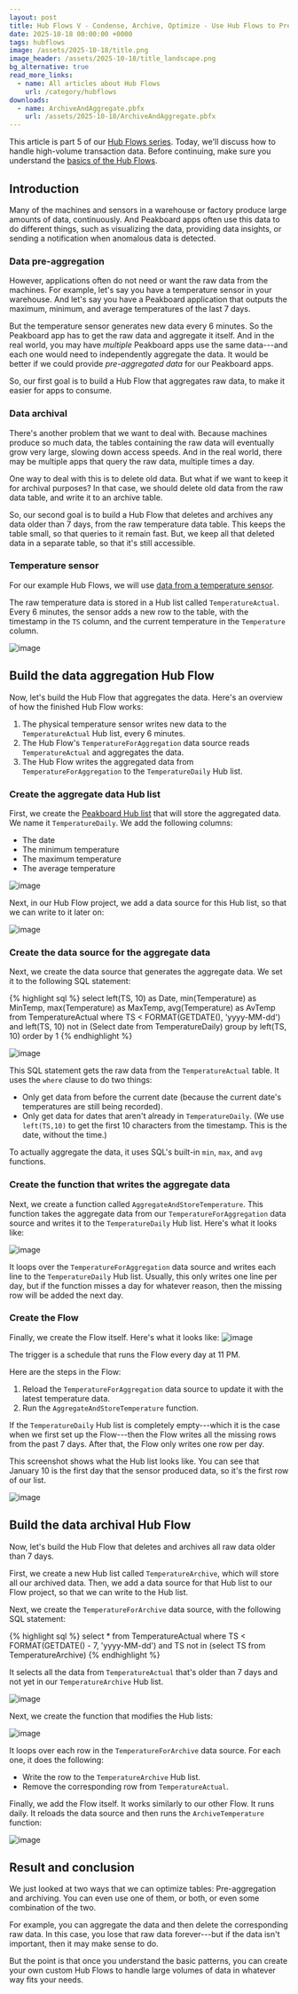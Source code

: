 ```yaml
---
layout: post
title: Hub Flows V - Condense, Archive, Optimize - Use Hub Flows to Pre-Aggregate and Archive High-Volume Transaction Data
date: 2025-10-18 00:00:00 +0000
tags: hubflows
image: /assets/2025-10-18/title.png
image_header: /assets/2025-10-18/title_landscape.png
bg_alternative: true
read_more_links:
  - name: All articles about Hub Flows
    url: /category/hubflows
downloads:
  - name: ArchiveAndAggregate.pbfx
    url: /assets/2025-10-18/ArchiveAndAggregate.pbfx
---
```

This article is part 5 of our [Hub Flows series](/category/hubflows). Today, we'll discuss how to handle high-volume transaction data. Before continuing, make sure you understand the [basics of the Hub Flows](/Hub-FLows-I-Getting-started-and-learn-how-to-historize-MQTT-messages.html).

## Introduction

Many of the machines and sensors in a warehouse or factory produce large amounts of data, continuously. And Peakboard apps often use this data to do different things, such as visualizing the data, providing data insights, or sending a notification when anomalous data is detected.

### Data pre-aggregation

However, applications often do not need or want the raw data from the machines. For example, let's say you have a temperature sensor in your warehouse. And let's say you have a Peakboard application that outputs the maximum, minimum, and average temperatures of the last 7 days.

But the temperature sensor generates new data every 6 minutes. So the Peakboard app has to get the raw data and aggregate it itself. And in the real world, you may have *multiple* Peakboard apps use the same data---and each one would need to independently aggregate the data. It would be better if we could provide *pre-aggregated data* for our Peakboard apps. 

So, our first goal is to build a Hub Flow that aggregates raw data, to make it easier for apps to consume.

### Data archival

There's another problem that we want to deal with. Because machines produce so much data, the tables containing the raw data will eventually grow very large, slowing down access speeds. And in the real world, there may be multiple apps that query the raw data, multiple times a day.

One way to deal with this is to delete old data. But what if we want to keep it for archival purposes? In that case, we should delete old data from the raw data table, and write it to an archive table. 

So, our second goal is to build a Hub Flow that deletes and archives any data older than 7 days, from the raw temperature data table. This keeps the table small, so that queries to it remain fast. But, we keep all that deleted data in a separate table, so that it's still accessible.

### Temperature sensor

For our example Hub Flows, we will use [data from a temperature sensor](/Hub-FLows-I-Getting-started-and-learn-how-to-historize-MQTT-messages.html).

The raw temperature data is stored in a Hub list called `TemperatureActual`. Every 6 minutes, the sensor adds a new row to the table, with the timestamp in the `TS` column, and the current temperature in the `Temperature` column.

![image](/assets/2025-10-18/010.png)

## Build the data aggregation Hub Flow

Now, let's build the Hub Flow that aggregates the data. Here's an overview of how the finished Hub Flow works:
1. The physical temperature sensor writes new data to the `TemperatureActual` Hub list, every 6 minutes.
1. The Hub Flow's `TemperatureForAggregation` data source reads `TemperatureActual` and aggregates the data.
1. The Hub Flow writes the aggregated data from `TemperatureForAggregation` to the `TemperatureDaily` Hub list.

### Create the aggregate data Hub list

First, we create the [Peakboard Hub list](/Peakboard-Hub-Online-Using-lists-to-store-sensor-data.html) that will store the aggregated data. We name it `TemperatureDaily`. We add the following columns:
* The date
* The minimum temperature
* The maximum temperature
* The average temperature

![image](/assets/2025-10-18/020.png)

Next, in our Hub Flow project, we add a data source for this Hub list, so that we can write to it later on:

![image](/assets/2025-10-18/022.png)

### Create the data source for the aggregate data

Next, we create the data source that generates the aggregate data. We set it to the following SQL statement:

{% highlight sql %}
select left(TS, 10) as Date, 
    min(Temperature) as MinTemp,
    max(Temperature) as MaxTemp, avg(Temperature) as AvTemp
from TemperatureActual where TS < FORMAT(GETDATE(), 'yyyy-MM-dd')
    and left(TS, 10) not in (Select date from TemperatureDaily)
group by left(TS, 10)
order by 1
{% endhighlight %}

![image](/assets/2025-10-18/024.png)

This SQL statement gets the raw data from the `TemperatureActual` table. It uses the `where` clause to do two things:
* Only get data from before the current date (because the current date's temperatures are still being recorded).
* Only get data for dates that aren't already in `TemperatureDaily`. (We use `left(TS,10)` to get the first 10 characters from the timestamp. This is the date, without the time.)

To actually aggregate the data, it uses SQL's built-in `min`, `max`, and `avg` functions. 

### Create the function that writes the aggregate data

Next, we create a function called `AggregateAndStoreTemperature`. This function takes the aggregate data from our `TemperatureForAggregation` data source and writes it to the `TemperatureDaily` Hub list. Here's what it looks like:

![image](/assets/2025-10-18/026.png)

It loops over the `TemperatureForAggregation` data source and writes each line to the `TemperatureDaily` Hub list. Usually, this only writes one line per day, but if the function misses a day for whatever reason, then the missing row will be added the next day.

### Create the Flow

Finally, we create the Flow itself. Here's what it looks like:
![image](/assets/2025-10-18/028.png)

The trigger is a schedule that runs the Flow every day at 11 PM.

Here are the steps in the Flow:
1. Reload the `TemperatureForAggregation` data source to update it with the latest temperature data.
1. Run the `AggregateAndStoreTemperature` function.

If the `TemperatureDaily` Hub list is completely empty---which it is the case when we first set up the Flow---then the Flow writes all the missing rows from the past 7 days. After that, the Flow only writes one row per day.

This screenshot shows what the Hub list looks like. You can see that January 10 is the first day that the sensor produced data, so it's the first row of our list.

![image](/assets/2025-10-18/029.png)

## Build the data archival Hub Flow

Now, let's build the Hub Flow that deletes and archives all raw data older than 7 days. 

First, we create a new Hub list called `TemperatureArchive`, which will store all our archived data. Then, we add a data source for that Hub list to our Flow project, so that we can write to the Hub list.

Next, we create the `TemperatureForArchive` data source, with the following SQL statement:

{% highlight sql %}
select * from TemperatureActual
where TS < FORMAT(GETDATE() - 7, 'yyyy-MM-dd')
    and TS not in (select TS from TemperatureArchive)
{% endhighlight %}

It selects all the data from `TemperatureActual` that's older than 7 days and not yet in our `TemperatureArchive` Hub list.

![image](/assets/2025-10-18/030.png)

Next, we create the function that modifies the Hub lists:

![image](/assets/2025-10-18/032.png)

It loops over each row in the `TemperatureForArchive` data source. For each one, it does the following:
* Write the row to the `TemperatureArchive` Hub list.
* Remove the corresponding row from `TemperatureActual`. 

Finally, we add the Flow itself. It works similarly to our other Flow. It runs daily. It reloads the data source and then runs the `ArchiveTemperature` function:

![image](/assets/2025-10-18/034.png)

## Result and conclusion

We just looked at two ways that we can optimize tables: Pre-aggregation and archiving. You can even use one of them, or both, or even some combination of the two.

For example, you can aggregate the data and then delete the corresponding raw data. In this case, you lose that raw data forever---but if the data isn't important, then it may make sense to do.

But the point is that once you understand the basic patterns, you can create your own custom Hub Flows to handle large volumes of data in whatever way fits your needs.

